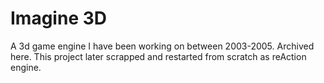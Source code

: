 Imagine 3D
===========

A 3d game engine I have been working on between 2003-2005. Archived here.
This project later scrapped and restarted from scratch as reAction engine.

